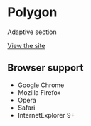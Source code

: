 # Polygon 

Adaptive section

[View the site](http://tarthur.github.io/polygon)

## Browser support

* Google Chrome
* Mozilla Firefox
* Opera
* Safari
* InternetExplorer 9+